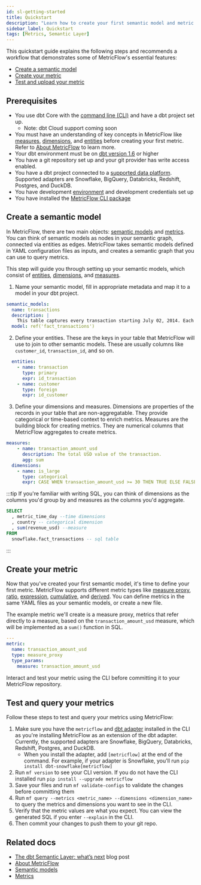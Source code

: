 ```yaml
---
id: sl-getting-started
title: Quickstart
description: "Learn how to create your first semantic model and metric."
sidebar_label: Quickstart
tags: [Metrics, Semantic Layer]
---
```


This quickstart guide explains the following steps and recommends a workflow that demonstrates some of MetricFlow's essential features: 

- [Create a semantic model](#create-a-semantic-model)
- [Create your metric](#create-your-metric)
- [Test and upload your metric](#test-and-upload-your-metric)


## Prerequisites

- You use dbt Core with the [command line (CLI)](/docs/core/about-the-cli) and have a dbt project set up. 
    * Note: dbt Cloud support coming soon
- You must have an understanding of key concepts in MetricFlow like [measures](/docs/build/measures), [dimensions](/docs/build/dimensions), and [entities](/docs/build/entities) before creating your first metric. Refer to [About MetricFlow](/docs/build/metricflow-core-concepts) to learn more.
- Your dbt environment must be on [dbt version 1.6](/docs/dbt-versions/core) or higher
- You have a git repository set up and your git provider has write access enabled.
- You have a dbt project connected to a [supported data platform](/docs/supported-data-platforms). Supported adapters are Snowflake, BigQuery, Databricks, Redshift, Postgres, and DuckDB. 
- You have development [environment](/docs/collaborate/environments/dbt-core-environments) and development credentials set up
- You have installed the [MetricFlow CLI package](https://github.com/dbt-labs/metricflow)

## Create a semantic model

In MetricFlow, there are two main objects: [semantic models](/docs/build/semantic-models) and [metrics](/docs/build/metrics-overview). You can think of semantic models as nodes in your semantic graph, connected via entities as edges. MetricFlow takes semantic models defined in YAML configuration files as inputs, and creates a semantic graph that you can use to query metrics. 

This step will guide you through setting up your semantic models, which consist of [entities](/docs/build/entities), [dimensions](/docs/build/dimensions), and [measures](/docs/build/measures).

1. Name your semantic model, fill in appropriate metadata and map it to a model in your dbt project. 

```yaml
semantic_models:
  name: transactions
  description: |
    This table captures every transaction starting July 02, 2014. Each row represents one transaction
  model: ref('fact_transactions')
  ```

2. Define your entities. These are the keys in your table that MetricFlow will use to join to other semantic models. These are usually columns like `customer_id`, `transaction_id`, and so on.

```yaml
  entities:
    - name: transaction
      type: primary
      expr: id_transaction
    - name: customer
      type: foreign
      expr: id_customer
  ```

3. Define your dimensions and measures. Dimensions are properties of the records in your table that are non-aggregatable. They provide categorical or time-based context to enrich metrics. Measures are the building block for creating metrics. They are numerical columns that MetricFlow aggregates to create metrics.

```yaml
measures:
    - name: transaction_amount_usd
      description: The total USD value of the transaction.
      agg: sum
  dimensions:
    - name: is_large
      type: categorical
      expr: CASE WHEN transaction_amount_usd >= 30 THEN TRUE ELSE FALSE END
```

:::tip
If you're familiar with writing SQL, you can think of dimensions as the columns you'd group by and measures as the columns you'd aggregate.
```sql
SELECT
  , metric_time_day --time dimensions
  , country -- categorical dimension
  , sum(revenue_usd) --measure
FROM
  snowflake.fact_transactions -- sql table
  ```
:::

## Create your metric

Now that you've created your first semantic model, it's time to define your first metric. MetricFlow supports different metric types like [measure proxy](/docs/build/measure-proxy), [ratio](/docs/build/ratio), [expression](/docs/build/expr), [cumulative](/docs/build/cumulative), and [derived](/docs/build/derived). You can define metrics in the same YAML files as your semantic models, or create a new file.

The example metric we'll create is a measure proxy, metrics that refer directly to a measure, based on the `transaction_amount_usd` measure, which will be implemented as a `sum()` function in SQL.

```yaml
---
metric:
  name: transaction_amount_usd
  type: measure_proxy
  type_params:
    measure: transaction_amount_usd
```

Interact and test your metric using the CLI before committing it to your MetricFlow repository.

## Test and query your metrics

Follow these steps to test and query your metrics using MetricFlow:

1. Make sure you have the `metricflow` and [dbt adapter](/docs/supported-data-platforms) installed in the CLI as you're installing MetricFlow as an extension of the dbt adapter. Currently, the supported adapters are Snowflake, BigQuery, Databricks, Redshift, Postgres, and DuckDB. 
    * When you install the adapter, add `[metricflow]` at the end of the command. For example, if your adapter is Snowflake, you'll run `pip install dbt-snowflake[metricflow]`
2. Run `mf version` to see your CLI version. If you do not have the CLI installed run `pip install --upgrade metricflow`
3. Save your files and run `mf validate-configs` to validate the changes before committing them
4. Run `mf query --metrics <metric_name> --dimensions <dimension_name>` to query the metrics and dimensions you want to see in the CLI.
5. Verify that the metric values are what you expect. You can view the generated SQL if you enter `--explain` in the CLI. 
6. Then commit your changes to push them to your git repo.

<!--## Troubleshooting

ANY COMMON TROUBLESHOOTING QUESTIONS?-->

## Related docs

- [The dbt Semantic Layer: what’s next](https://www.getdbt.com/blog/dbt-semantic-layer-whats-next/) blog post
- [About MetricFlow](/docs/build/metricflow-core-concepts)
- [Semantic models](/docs/build/semantic-models)
- [Metrics](/docs/build/metrics-overview)
